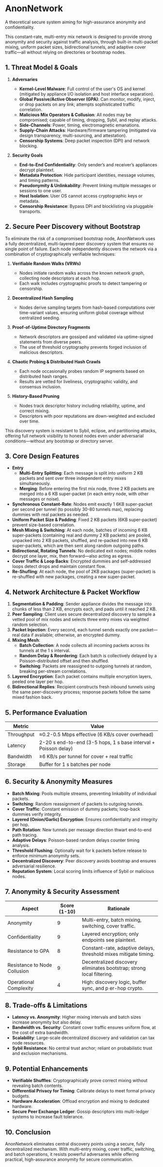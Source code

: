 # AnonNetwork

A theoretical secure system aiming for high-assurance anonymity and confidentiality.

This constant-rate, multi-entry mix network is designed to provide strong anonymity and security against traffic analysis, through built-in multi-packet mixing, uniform packet sizes, bidirectional tunnels, and adaptive cover traffic—all without relying on directories or bootstrap nodes.

## 1. Threat Model & Goals

1. **Adversaries**
   * **Kernel-Level Malware**: Full control of the user's OS and kernel (mitigated by appliance I/O isolation and host interface separation).
   * **Global Passive/Active Observer (GPA)**: Can monitor, modify, inject, or drop packets on any link; attempts sophisticated traffic correlation.
   * **Malicious Mix Operators & Collusion**: All nodes may be compromised; capable of timing, dropping, Sybil, and replay attacks.
   * **Side-Channels**: Power, timing, electromagnetic emanations.
   * **Supply-Chain Attacks**: Hardware/firmware tampering (mitigated via design transparency, multi-sourcing, and attestation).
   * **Censorship Systems**: Deep packet inspection (DPI) and network blocking.

2. **Security Goals**
   * **End-to-End Confidentiality**: Only sender’s and receiver’s appliances decrypt plaintext.
   * **Metadata Protection**: Hide participant identities, message volumes, and timing patterns.
   * **Pseudonymity & Unlinkability**: Prevent linking multiple messages or sessions to one user.
   * **Host Isolation**: User OS cannot access cryptographic keys or metadata.
   * **Censorship Resistance**: Bypass DPI and blocklisting via pluggable transports.

## 2. Secure Peer Discovery without Bootstrap

To eliminate the risk of a compromised bootstrap node, AnonNetwork uses a fully decentralized, multi-layered peer discovery system that ensures no single point of failure. Each node independently discovers the network via a combination of cryptographically verifiable techniques:

1. **Verifiable Random Walks (VRWs)**
   * Nodes initiate random walks across the known network graph, collecting node descriptors at each hop.
   * Each walk includes cryptographic proofs to detect tampering or censorship.

2. **Decentralized Hash Sampling**
   * Nodes derive sampling targets from hash-based computations over time-variant values, ensuring uniform global coverage without centralized seeding.

3. **Proof-of-Uptime Directory Fragments**
   * Network descriptors are gossiped and validated via uptime-signed statements from diverse peers.
   * The use of threshold cryptography prevents forged inclusion of malicious descriptors.

4. **Chaotic Probing & Distributed Hash Crawls**
   * Each node occasionally probes random IP segments based on distributed hash ranges.
   * Results are vetted for liveliness, cryptographic validity, and consensus inclusion.

5. **History-Based Pruning**
   * Nodes track descriptor history including reliability, uptime, and correct mixing.
   * Descriptors with poor reputations are down-weighted and excluded over time.

This discovery system is resistant to Sybil, eclipse, and partitioning attacks, offering full network visibility to honest nodes even under adversarial conditions—without any bootstrap or directory server.

## 3. Core Design Features

* **Entry**
   * **Multi-Entry Splitting**: Each message is split into uniform 2 KB packets and sent over three independent entry mixes simultaneously.
   * **Merging**: Before entering the first mix node, three 2 KB packets are merged into a 6 KB super-packet (in each entry node, with other messages or noise).
* **Synchronous Constant-Rate**: Nodes emit exactly 1 6KB super-packet per second per tunnel (to possibly 30-80 tunnels max), replacing dummies with real packets as needed.
* **Uniform Packet Size & Padding**: Fixed 2 KB packets (6KB super-packet) prevent size-based correlation.
* **Mesh Mixing & Switching**: At each node, batches of incoming 6 KB super-packets (containing real and dummy 2 KB packets) are pooled, unpacked into 2 KB packets, shuffled, and re-packed into new 6 KB super-packets, which are then sent along random outgoing paths.
* **Bidirectional, Rotating Tunnels**: No dedicated exit nodes; middle nodes decrypt one layer, mix, then forward—also acting as egress.
* **Cover Traffic & Loop Backs**: Encrypted dummies and self-addressed loops detect drops and maintain constant flow.
* **Re-Shufling**: At each node, the pool of 2KB packages (super-packet) is re-shuffled with new packages, creating a new super-packet.

## 4. Network Architecture & Packet Workflow

1. **Segmentation & Padding**: Sender appliance divides the message into chunks of less than 2 KB, encrypts each, and pads until it reached 2 KB.
2. **Peer Sampling**: Client uses secure decentralized discovery to sample a vetted pool of mix nodes and selects three entry mixes via weighted random selection.
3. **Packet Injection**: Every second, each tunnel sends exactly one packet—real data if available; otherwise, an encrypted dummy.
4. **Mixing Mesh**:
   * **Batch Collection**: A node collects all incoming packets across its tunnels at the 1 s interval.
   * **Random Delay & Reordering**: Each batch is collectively delayed by a Poisson-distributed offset and then shuffled.
   * **Switching**: Packets are reassigned to outgoing tunnels at random, breaking per-stream correlations.
5. **Layered Encryption**: Each packet contains multiple encryption layers, peeled one layer per hop.
6. **Bidirectional Replies**: Recipient constructs fresh inbound tunnels using the same peer-discovery process; response packets follow the same mixed fashion back.

## 5. Performance Evaluation

| Metric     | Value                                                           |
| ---------- | --------------------------------------------------------------- |
| Throughput | ≈0.2-0.5 Mbps effective (6 KB/s cover overhead)                 |
| Latency    | 2-20 s end-to-end (3-5 hops, 1 s base interval + Poisson delay) |
| Bandwidth  | ≥6 KB/s per tunnel for cover + real traffic                     |
| Storage    | Buffer for 1 s batches per node                                 |

## 6. Security & Anonymity Measures

* **Batch Mixing**: Pools multiple streams, preventing linkability of individual packets.
* **Switching**: Random reassignment of packets to outgoing tunnels.
* **Cover Traffic**: Constant emission of dummy packets; loop-back dummies verify integrity.
* **Layered (Onion/Garlic) Encryption**: Ensures confidentiality and integrity per hop.
* **Path Rotation**: New tunnels per message direction thwart end-to-end path tracing.
* **Adaptive Delays**: Poisson-based random delays counter timing analysis.
* **Threshold Flushing**: Optionally wait for k packets before release to enforce minimum anonymity sets.
* **Decentralized Discovery**: Peer discovery avoids bootstrap and ensures adversarial resilience.
* **Reputation System**: Local scoring limits influence of Sybil or malicious nodes.

## 7. Anonymity & Security Assessment

| Aspect                       | Score (1-10) | Rationale                                                             |
| ---------------------------- | ------------ | --------------------------------------------------------------------- |
| Anonymity                    | 9            | Multi-entry, batch mixing, switching, cover traffic.                  |
| Confidentiality              | 9            | Layered encryption; only endpoints see plaintext.                     |
| Resistance to GPA            | 8            | Constant-rate, adaptive delays, threshold mixes mitigate timing.      |
| Resistance to Node Collusion | 9            | Decentralized discovery eliminates bootstrap; strong local filtering. |
| Operational Complexity       | 4            | High: discovery logic, buffer sync, and p er-hop crypto.               |

## 8. Trade-offs & Limitations

* **Latency vs. Anonymity**: Higher mixing intervals and batch sizes increase anonymity but also delay.
* **Bandwidth vs. Security**: Constant cover traffic ensures uniform flow, at the cost of extra bandwidth.
* **Scalability**: Large-scale decentralized discovery and validation can tax node resources.
* **Sybil Resistance**: No central trust anchor; reliant on probabilistic trust and exclusion mechanisms.

## 9. Potential Enhancements

* **Verifiable Shuffles**: Cryptographically prove correct mixing without revealing batch contents.
* **Differential Privacy for Timing**: Calibrate delays to meet formal privacy budgets.
* **Hardware Acceleration**: Offload encryption and mixing to dedicated hardware.
* **Secure Peer Exchange Ledger**: Gossip descriptors into multi-ledger systems to increase fault tolerance.

## 10. Conclusion

AnonNetwork eliminates central discovery points using a secure, fully decentralized mechanism. With multi-entry mixing, cover traffic, switching, and batch operations, it resists powerful adversaries while offering practical, high-assurance anonymity for secure communication.
